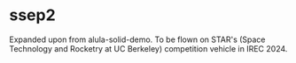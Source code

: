 # ssep2
Expanded upon from alula-solid-demo. To be flown on STAR's (Space Technology and Rocketry at UC Berkeley) competition vehicle in IREC 2024. 
